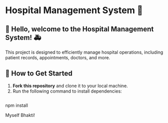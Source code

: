 # Hospital Management System 🏥

## 👋 Hello, welcome to the Hospital Management System! 🚑  
This project is designed to efficiently manage hospital operations, including patient records, appointments, doctors, and more.

## 🚀 How to Get Started

1. **Fork this repository** and clone it to your local machine.
2. Run the following command to install dependencies:
   ```sh
  npm install

Myself Bhakti!  

